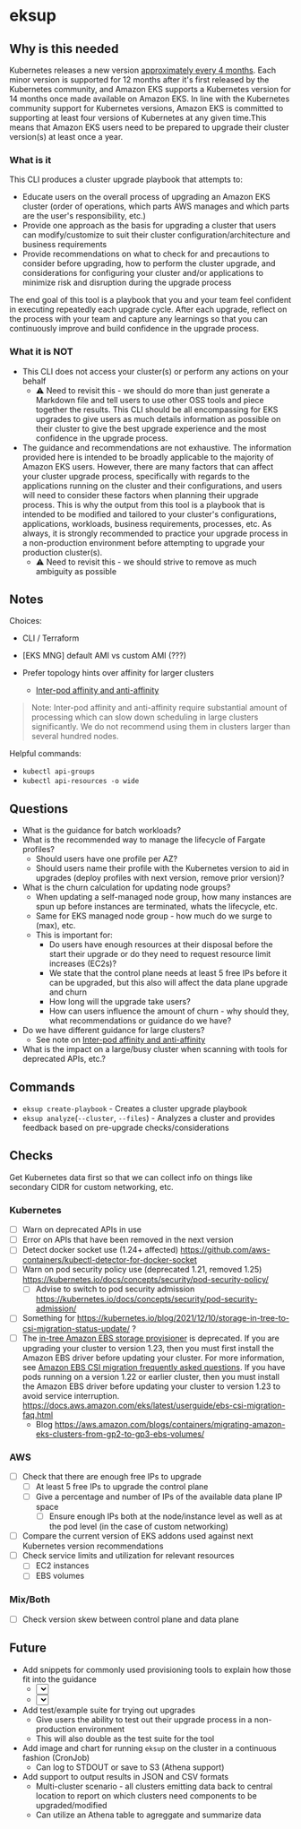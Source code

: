 # eksup

## Why is this needed

Kubernetes releases a new version [approximately every 4 months](https://kubernetes.io/releases/release/). Each minor version is supported for 12 months after it's first released by the Kubernetes community, and Amazon EKS supports a Kubernetes version for 14 months once made available on Amazon EKS. In line with the Kubernetes community support for Kubernetes versions, Amazon EKS is committed to supporting at least four versions of Kubernetes at any given time.This means that Amazon EKS users need to be prepared to upgrade their cluster version(s) at least once a year.

### What is it

This CLI produces a cluster upgrade playbook that attempts to:

- Educate users on the overall process of upgrading an Amazon EKS cluster (order of operations, which parts AWS manages and which parts are the user's responsibility, etc.)
- Provide one approach as the basis for upgrading a cluster that users can modify/customize to suit their cluster configuration/architecture and business requirements
- Provide recommendations on what to check for and precautions to consider before upgrading, how to perform the cluster upgrade, and considerations for configuring your cluster and/or applications to minimize risk and disruption during the upgrade process

The end goal of this tool is a playbook that you and your team feel confident in executing repeatedly each upgrade cycle. After each upgrade, reflect on the process with your team and capture any learnings so that you can continuously improve and build confidence in the upgrade process.

### What it is NOT

- This CLI does not access your cluster(s) or perform any actions on your behalf
  - ⚠️ Need to revisit this - we should do more than just generate a Markdown file and tell users to use other OSS tools and piece together the results. This CLI should be all encompassing for EKS upgrades to give users as much details information as possible on their cluster to give the best upgrade experience and the most confidence in the upgrade process.
- The guidance and recommendations are not exhaustive. The information provided here is intended to be broadly applicable to the majority of Amazon EKS users. However, there are many factors that can affect your cluster upgrade process, specifically with regards to the applications running on the cluster and their configurations, and users will need to consider these factors when planning their upgrade process. This is why the output from this tool is a playbook that is intended to be modified and tailored to your cluster's configurations, applications, workloads, business requirements, processes, etc. As always, it is strongly recommended to practice your upgrade process in a non-production environment before attempting to upgrade your production cluster(s).
  - ⚠️ Need to revisit this - we should strive to remove as much ambiguity as possible

## Notes

<These will be removed eventually>

Choices:
- CLI / Terraform
- [EKS MNG] default AMI vs custom AMI (???)

- Prefer topology hints over affinity for larger clusters
  - [Inter-pod affinity and anti-affinity](https://kubernetes.io/docs/concepts/scheduling-eviction/assign-pod-node/#inter-pod-affinity-and-anti-affinity)
> Note: Inter-pod affinity and anti-affinity require substantial amount of processing which can slow down scheduling in large clusters significantly. We do not recommend using them in clusters larger than several hundred nodes.

Helpful commands:

- `kubectl api-groups`
- `kubectl api-resources -o wide`

## Questions

- What is the guidance for batch workloads?
- What is the recommended way to manage the lifecycle of Fargate profiles?
  - Should users have one profile per AZ?
  - Should users name their profile with the Kubernetes version to aid in upgrades (deploy profiles with next version, remove prior version)?
- What is the churn calculation for updating node groups?
  - When updating a self-managed node group, how many instances are spun up before instances are terminated, whats the lifecycle, etc.
  - Same for EKS managed node group - how much do we surge to (max), etc.
  - This is important for:
    - Do users have enough resources at their disposal before the start their upgrade or do they need to request resource limit increases (EC2s)?
    - We state that the control plane needs at least 5 free IPs before it can be upgraded, but this also will affect the data plane upgrade and churn
    - How long will the upgrade take users?
    - How can users influence the amount of churn - why should they, what recommendations or guidance do we have?
- Do we have different guidance for large clusters?
  - See note on [Inter-pod affinity and anti-affinity](https://kubernetes.io/docs/concepts/scheduling-eviction/assign-pod-node/#inter-pod-affinity-and-anti-affinity)
- What is the impact on a large/busy cluster when scanning with tools for deprecated APIs, etc.?

## Commands

- `eksup create-playbook` - Creates a cluster upgrade playbook
- `eksup analyze`(`--cluster`, `--files`) - Analyzes a cluster and provides feedback based on pre-upgrade checks/considerations

## Checks

Get Kubernetes data first so that we can collect info on things like secondary CIDR for custom networking, etc.

### Kubernetes

- [ ] Warn on deprecated APIs in use
- [ ] Error on APIs that have been removed in the next version
- [ ] Detect docker socket use (1.24+ affected) https://github.com/aws-containers/kubectl-detector-for-docker-socket
- [ ] Warn on pod security policy use (deprecated 1.21, removed 1.25) https://kubernetes.io/docs/concepts/security/pod-security-policy/
  - [ ] Advise to switch to pod security admission https://kubernetes.io/docs/concepts/security/pod-security-admission/
- [ ] Something for https://kubernetes.io/blog/2021/12/10/storage-in-tree-to-csi-migration-status-update/ ?
- [ ] The [in-tree Amazon EBS storage provisioner](https://kubernetes.io/docs/concepts/storage/volumes/#awselasticblockstore) is deprecated. If you are upgrading your cluster to version 1.23, then you must first install the Amazon EBS driver before updating your cluster. For more information, see [Amazon EBS CSI migration frequently asked questions](https://docs.aws.amazon.com/eks/latest/userguide/ebs-csi-migration-faq.html). If you have pods running on a version 1.22 or earlier cluster, then you must install the Amazon EBS driver before updating your cluster to version 1.23 to avoid service interruption. https://docs.aws.amazon.com/eks/latest/userguide/ebs-csi-migration-faq.html
  - Blog https://aws.amazon.com/blogs/containers/migrating-amazon-eks-clusters-from-gp2-to-gp3-ebs-volumes/

### AWS

- [ ] Check that there are enough free IPs to upgrade
  - [ ] At least 5 free IPs to upgrade the control plane
  - [ ] Give a percentage and number of IPs of the available data plane IP space
    - [ ] Ensure enough IPs both at the node/instance level as well as at the pod level (in the case of custom networking)
- [ ] Compare the current version of EKS addons used against next Kubernetes version recommendations
- [ ] Check service limits and utilization for relevant resources
  - [ ] EC2 instances
  - [ ] EBS volumes

### Mix/Both

- [ ] Check version skew between control plane and data plane

## Future

- Add snippets for commonly used provisioning tools to explain how those fit into the guidance
  - <Select> Framework used to managed EKS cluster [`terraform-aws-eks`, `eksctl`]
  - <Select> Version of framework used [`v18.x`, `v19.x`]
- Add test/example suite for trying out upgrades
  - Give users the ability to test out their upgrade process in a non-production environment
  - This will also double as the test suite for the tool
- Add image and chart for running `eksup` on the cluster in a continuous fashion (CronJob)
  - Can log to STDOUT or save to S3 (Athena support)
- Add support to output results in JSON and CSV formats
  - Multi-cluster scenario - all clusters emitting data back to central location to report on which clusters need components to be upgraded/modified
  - Can utilize an Athena table to agreggate and summarize data
